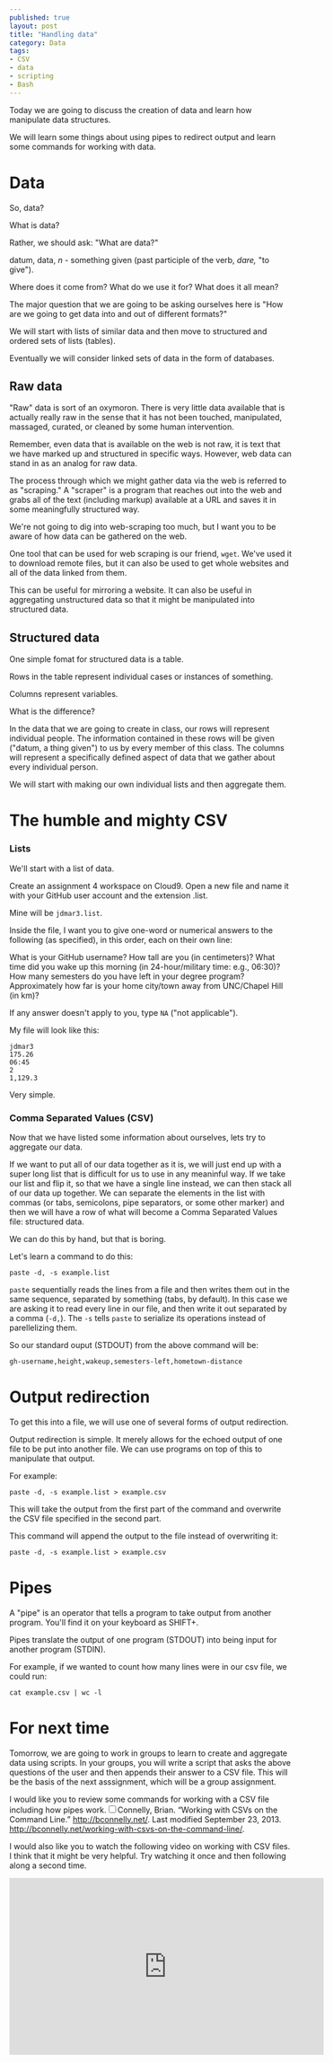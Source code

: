```yaml
---
published: true
layout: post
title: "Handling data"
category: Data
tags: 
- CSV
- data
- scripting
- Bash
---
```


<p>Today we are going to discuss the creation of data and learn how manipulate data structures. </p>

<p>We will learn some things about using pipes to redirect output and learn some commands for working with data. 
<excerpt/></p>

<h1 id="data">Data</h1>

<p>So, data? </p>

<p>What is data? </p>

<p>Rather, we should ask: &quot;What are data?&quot; </p>

<p>datum, data, <em>n</em> - something given (past participle of the verb, <em>dare,</em> &quot;to give&quot;).</p>

<p>Where does it come from? What do we use it for? What does it all mean? </p>

<p>The major question that we are going to be asking ourselves here is &quot;How are we going to get data into and out of different formats?&quot; </p>

<p>We will start with lists of similar data and then move to structured and ordered sets of lists (tables). </p>

<p>Eventually we will consider linked sets of data in the form of databases.</p>

<h2 id="raw-data">Raw data</h2>

<p>&quot;Raw&quot; data is sort of an oxymoron. 
There is very little data available that is actually really raw in the sense that it has not been touched, manipulated, massaged, curated, or cleaned by some human intervention. </p>

<p>Remember, even data that is available on the web is not raw, it is text that we have marked up and structured in specific ways. 
However, web data can stand in as an analog for raw data. </p>

<p>The process through which we might gather data via the web is referred to as &quot;scraping.&quot; 
A &quot;scraper&quot; is a program that reaches out into the web and grabs all of the text (including markup) available at a URL and saves it in some meaningfully structured way. </p>

<p>We&#39;re not going to dig into web-scraping too much, but I want you to be aware of how data can be gathered on the web. </p>

<p>One tool that can be used for web scraping is our friend, <code>wget</code>. 
We&#39;ve used it to download remote files, but it can also be used to get whole websites and all of the data linked from them. </p>

<p>This can be useful for mirroring a website. 
It can also be useful in aggregating unstructured data so that it might be manipulated into structured data. </p>

<h2 id="structured-data">Structured data</h2>

<p>One simple fomat for structured data is a table. </p>

<p>Rows in the table represent individual cases or instances of something. </p>

<p>Columns represent variables. </p>

<p>What is the difference? </p>

<p>In the data that we are going to create in class, our rows will represent individual people. 
The information contained in these rows will be given (&quot;datum, a thing given&quot;) to us by every member of this class. 
The columns will represent a specifically defined aspect of data that we gather about every individual person. </p>

<p>We will start with making our own individual lists and then aggregate them. </p>

<h1 id="the-humble-and-mighty-csv">The humble and mighty CSV</h1>

<h3 id="lists">Lists</h3>

<p>We&#39;ll start with a list of data. </p>

<p>Create an assignment 4 workspace on Cloud9.  Open a new file and name it with your GitHub user account and the extension .list. </p>

<p>Mine will be <code>jdmar3.list</code>. </p>

<p>Inside the file, I want you to give one-word or numerical answers to the following (as specified), in this order, each on their own line:</p>

<p>What is your GitHub username?
How tall are you (in centimeters)?
What time did you wake up this morning (in 24-hour/military time: e.g., 06:30)?
How many semesters do you have left in your degree program? 
Approximately how far is your home city/town away from UNC/Chapel Hill (in km)?</p>

<p>If any answer doesn&#39;t apply to you, type <code>NA</code> (&quot;not applicable&quot;).</p>

<p>My file will look like this:</p>
<div class="highlight"><pre><code class="language-" data-lang="">jdmar3
175.26
06:45
2
1,129.3
</code></pre></div>
<p>Very simple. </p>

<h3 id="comma-separated-values-(csv)">Comma Separated Values (CSV)</h3>

<p>Now that we have listed some information about ourselves, lets try to aggregate our data. </p>

<p>If we want to put all of our data together as it is, we will just end up with a super long list that is difficult for us to use in any meaninful way. 
If we take our list and flip it, so that we have a single line instead, we can then stack all of our data up together. 
We can separate the elements in the list with commas (or tabs, semicolons, pipe separators, or some other marker) and then we will have a row of what will become a Comma Separated Values file: structured data. </p>

<p>We can do this by hand, but that is boring. </p>

<p>Let&#39;s learn a command to do this:</p>

<p><code>paste -d, -s example.list</code> </p>

<p><code>paste</code> sequentially reads the lines from a file and then writes them out in the same sequence, separated by something (tabs, by default). 
In this case we are asking it to read every line in our file, and then write it out separated by a comma (<code>-d,</code>). 
The <code>-s</code> tells <code>paste</code> to serialize its operations instead of parellelizing them. </p>

<p>So our standard ouput (STDOUT) from the above command will be:</p>
<div class="highlight"><pre><code class="language-" data-lang="">gh-username,height,wakeup,semesters-left,hometown-distance
</code></pre></div>
<h1 id="output-redirection">Output redirection</h1>

<p>To get this into a file, we will use one of several forms of output redirection.  </p>

<p>Output redirection is simple. 
It merely allows for the echoed output of one file to be put into another file. 
We can use programs on top of this to manipulate that output. </p>

<p>For example:</p>

<p><code>paste -d, -s example.list &gt; example.csv</code> </p>

<p>This will take the output from the first part of the command and overwrite the CSV file specified in the second part. </p>

<p>This command will append the output to the file instead of overwriting it:</p>

<p><code>paste -d, -s example.list &gt; example.csv</code></p>

<h1 id="pipes">Pipes</h1>

<p>A &quot;pipe&quot; is an operator that tells a program to take output from another program. 
You&#39;ll find it on your keyboard as SHIFT+.</p>

<p>Pipes translate the output of one program (STDOUT) into being input for another program (STDIN). </p>

<p>For example, if we wanted to count how many lines were in our csv file, we could run:</p>

<p><code>cat example.csv | wc -l</code></p>

<h1 id="for-next-time">For next time</h1>

<p>Tomorrow, we are going to work in groups to learn to create and aggregate data using scripts.
In your groups, you will write a script that asks the above questions of the user and then appends their answer to a CSV file. 
This will be the basis of the next asssignment, which will be a group assignment. </p>

<p>I would like you to review some commands for working with a CSV file including how pipes work.<label for='csv' class='margin-toggle sidenote-number'></label><input type='checkbox' id='csv' class='margin-toggle'/><span class='sidenote'>Connelly, Brian. “Working with CSVs on the Command Line.” <a href="http://bconnelly.net/">http://bconnelly.net/</a>. Last modified September 23, 2013. <a href="http://bconnelly.net/working-with-csvs-on-the-command-line/">http://bconnelly.net/working-with-csvs-on-the-command-line/</a>. </span> </p>

<p>I would also like you to watch the following video on working with CSV files. I think that it might be very helpful. Try watching it once and then following along a second time. </p>

<div class="video-container">
  <iframe width="560" height="315" src="https://www.youtube.com/embed/OecFFZpIkDc" frameborder="0" allowfullscreen></iframe>
</div>